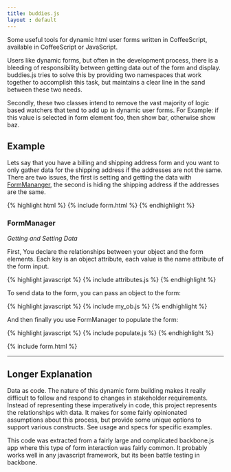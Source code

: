 ```yaml
---
title: buddies.js
layout : default
---
```


Some useful tools for dynamic html user forms written in CoffeeScript, available in CoffeeScript or JavaScript.

Users like dynamic forms, but often in the development process, there is a bleeding of responsibility between getting data out of the form and display. buddies.js tries to solve this by providing two namespaces that work together to accomplish this task, but maintains a clear line in the sand between these two needs.

Secondly, these two classes intend to remove the vast majority of logic based watchers that tend to add up in dynamic user forms. For Example: if this value is selected in form element foo, then show bar, otherwise show baz.

## Example

Lets say that you have a billing and shipping address form and you want to only gather data for the shipping address if the addresses are not the same. There are two issues, the first is setting and getting the data with [FormMananger](#formmanager), the second is hiding the shipping address if the addresses are the same. 

{% highlight html %}
{% include form.html %}
{% endhighlight %}


### FormManager

*Getting and Setting Data*

First, You declare the relationships between your object and the form elements. Each key is an object attribute, each value is the name attribute of the form input.

{% highlight javascript %}
{% include attributes.js %}
{% endhighlight %}

To send data to the form, you can pass an object to the form:

{% highlight javascript %}
{% include my_ob.js %}
{% endhighlight %}

And then finally you use FormManager to populate the form:

{% highlight javascript %}
{% include populate.js %}
{% endhighlight %}

<script type="text/javascript" charset="utf-8">
  $(document).ready(function(){
    {% include attributes.js %}
    {% include my_ob.js %}
    {% include populate.js %}
  });
</script>

<style type="text/css" media="screen">
  form {
    background-color : #ccc;
    margin: 0px 20px 0px 20px;
    padding: 5px;}
</style>
{% include form.html %}

---
## Longer Explanation

Data as code. The nature of this dynamic form building makes it really difficult to follow and respond to changes in stakeholder requirements. Instead of representing these imperatively in code, this project represents the relationships with data. It makes for some fairly opinionated assumptions about this process, but provide some unique options to support various constructs. See usage and specs for specific examples.

This code was extracted from a fairly large and complicated backbone.js app where this type of form interaction was fairly common. It probably works well in any javascript framework, but its been battle testing in backbone.

